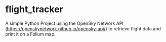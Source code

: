 # flight_tracker
A simple Python Project using the OpenSky Network API (https://openskynetwork.github.io/opensky-api/) to retrieve flight data and print it on a Folium map.
 